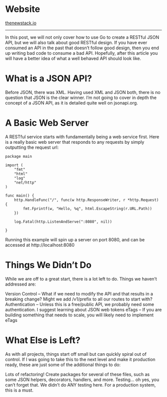 # Website
[thenewstack.io](https://thenewstack.io/make-a-restful-json-api-go/)

***

In this post, we will not only cover how to use Go to create a RESTful JSON API, but we will also talk about good RESTful design. If you have ever consumed an API in the past that doesn’t follow good design, then you end up writing bad code to consume a bad API. Hopefully, after this article you will have a better idea of what a well behaved API should look like.

# What is a JSON API?
Before JSON, there was XML. Having used XML and JSON both, there is no question that JSON is the clear winner. I’m not going to cover in depth the concept of a JSON API, as it is detailed quite well on jsonapi.org.

# A Basic Web Server
A RESTful service starts with fundamentally being a web service first. Here is a really basic web server that responds to any requests by simply outputting the request url:
```
package main

import (
    "fmt"
    "html"
    "log"
    "net/http"
)

func main() {
    http.HandleFunc("/", func(w http.ResponseWriter, r *http.Request) {
        fmt.Fprintf(w, "Hello, %q", html.EscapeString(r.URL.Path))
    })

    log.Fatal(http.ListenAndServe(":8080", nil))

}
```
Running this example will spin up a server on port 8080, and can be accessed at http://localhost:8080


# Things We Didn’t Do
While we are off to a great start, there is a lot left to do. Things we haven’t addressed are:

Version Control – What if we need to modify the API and that results in a breaking change? Might we add /v1/prefix to all our routes to start with?
Authentication – Unless this is a free/public API, we probably need some authentication. I suggest learning about JSON web tokens
eTags – If you are building something that needs to scale, you will likely need to implement eTags

# What Else is Left?
As with all projects, things start off small but can quickly spiral out of control. If I was going to take this to the next level and make it production ready, these are just some of the additional things to do:

Lots of refactoring!
Create packages for several of these files, such as some JSON helpers, decorators, handlers, and more.
Testing… oh yes, you can’t forget that. We didn’t do ANY testing here. For a production system, this is a must.
